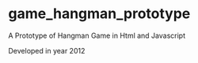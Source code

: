# game_hangman_prototype
A Prototype of Hangman Game in Html and Javascript

Developed in year 2012
